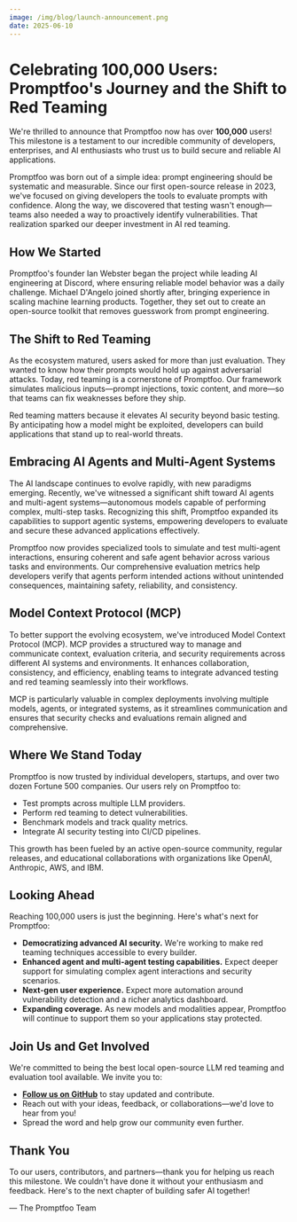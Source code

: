 ```yaml
---
image: /img/blog/launch-announcement.png
date: 2025-06-10
---
```


# Celebrating 100,000 Users: Promptfoo's Journey and the Shift to Red Teaming

We're thrilled to announce that Promptfoo now has over **100,000** users! This milestone is a testament to our incredible community of developers, enterprises, and AI enthusiasts who trust us to build secure and reliable AI applications.

Promptfoo was born out of a simple idea: prompt engineering should be systematic and measurable. Since our first open-source release in 2023, we've focused on giving developers the tools to evaluate prompts with confidence. Along the way, we discovered that testing wasn't enough—teams also needed a way to proactively identify vulnerabilities. That realization sparked our deeper investment in AI red teaming.

<!-- truncate -->

## How We Started

Promptfoo's founder Ian Webster began the project while leading AI engineering at Discord, where ensuring reliable model behavior was a daily challenge. Michael D'Angelo joined shortly after, bringing experience in scaling machine learning products. Together, they set out to create an open-source toolkit that removes guesswork from prompt engineering.

## The Shift to Red Teaming

As the ecosystem matured, users asked for more than just evaluation. They wanted to know how their prompts would hold up against adversarial attacks. Today, red teaming is a cornerstone of Promptfoo. Our framework simulates malicious inputs—prompt injections, toxic content, and more—so that teams can fix weaknesses before they ship.

Red teaming matters because it elevates AI security beyond basic testing. By anticipating how a model might be exploited, developers can build applications that stand up to real-world threats.

## Embracing AI Agents and Multi-Agent Systems

The AI landscape continues to evolve rapidly, with new paradigms emerging. Recently, we've witnessed a significant shift toward AI agents and multi-agent systems—autonomous models capable of performing complex, multi-step tasks. Recognizing this shift, Promptfoo expanded its capabilities to support agentic systems, empowering developers to evaluate and secure these advanced applications effectively.

Promptfoo now provides specialized tools to simulate and test multi-agent interactions, ensuring coherent and safe agent behavior across various tasks and environments. Our comprehensive evaluation metrics help developers verify that agents perform intended actions without unintended consequences, maintaining safety, reliability, and consistency.

## Model Context Protocol (MCP)

To better support the evolving ecosystem, we've introduced Model Context Protocol (MCP). MCP provides a structured way to manage and communicate context, evaluation criteria, and security requirements across different AI systems and environments. It enhances collaboration, consistency, and efficiency, enabling teams to integrate advanced testing and red teaming seamlessly into their workflows.

MCP is particularly valuable in complex deployments involving multiple models, agents, or integrated systems, as it streamlines communication and ensures that security checks and evaluations remain aligned and comprehensive.

## Where We Stand Today

Promptfoo is now trusted by individual developers, startups, and over two dozen Fortune 500 companies. Our users rely on Promptfoo to:

- Test prompts across multiple LLM providers.
- Perform red teaming to detect vulnerabilities.
- Benchmark models and track quality metrics.
- Integrate AI security testing into CI/CD pipelines.

This growth has been fueled by an active open-source community, regular releases, and educational collaborations with organizations like OpenAI, Anthropic, AWS, and IBM.

## Looking Ahead

Reaching 100,000 users is just the beginning. Here's what's next for Promptfoo:

- **Democratizing advanced AI security.** We're working to make red teaming techniques accessible to every builder.
- **Enhanced agent and multi-agent testing capabilities.** Expect deeper support for simulating complex agent interactions and security scenarios.
- **Next-gen user experience.** Expect more automation around vulnerability detection and a richer analytics dashboard.
- **Expanding coverage.** As new models and modalities appear, Promptfoo will continue to support them so your applications stay protected.

## Join Us and Get Involved

We're committed to being the best local open-source LLM red teaming and evaluation tool available. We invite you to:

- [**Follow us on GitHub**](https://github.com/promptfoo) to stay updated and contribute.
- Reach out with your ideas, feedback, or collaborations—we'd love to hear from you!
- Spread the word and help grow our community even further.

## Thank You

To our users, contributors, and partners—thank you for helping us reach this milestone. We couldn't have done it without your enthusiasm and feedback. Here's to the next chapter of building safer AI together!

— The Promptfoo Team
